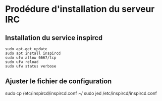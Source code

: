# Prodédure d'installation du serveur IRC

## Installation du service inspircd

```
sudo apt-get update  
sudo apt install inspircd  
sudo ufw allow 6667/tcp 
sudo ufw reload 
sudo ufw status verbose 
```
## Ajuster le fichier de configuration

sudo cp /etc/inspircd/inspircd.conf ~/
sudo jed /etc/inspircd/inspircd.conf
